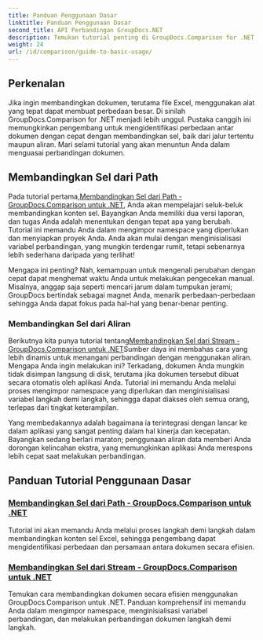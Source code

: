 ```yaml
---
title: Panduan Penggunaan Dasar
linktitle: Panduan Penggunaan Dasar
second_title: API Perbandingan GroupDocs.NET
description: Temukan tutorial penting di GroupDocs.Comparison for .NET untuk perbandingan dokumen yang efisien dan wawasan pengembangan. Pelajari cara membandingkan sel Excel dengan mudah.
weight: 24
url: /id/comparison/guide-to-basic-usage/
---
```

## Perkenalan

Jika ingin membandingkan dokumen, terutama file Excel, menggunakan alat yang tepat dapat membuat perbedaan besar. Di sinilah GroupDocs.Comparison for .NET menjadi lebih unggul. Pustaka canggih ini memungkinkan pengembang untuk mengidentifikasi perbedaan antar dokumen dengan cepat dengan membandingkan sel, baik dari jalur tertentu maupun aliran. Mari selami tutorial yang akan menuntun Anda dalam menguasai perbandingan dokumen.

## Membandingkan Sel dari Path

 Pada tutorial pertama,[Membandingkan Sel dari Path - GroupDocs.Comparison untuk .NET](./comparing-cells-from-path/), Anda akan mempelajari seluk-beluk membandingkan konten sel. Bayangkan Anda memiliki dua versi laporan, dan tugas Anda adalah menentukan dengan tepat apa yang berubah. Tutorial ini memandu Anda dalam mengimpor namespace yang diperlukan dan menyiapkan proyek Anda. Anda akan mulai dengan menginisialisasi variabel perbandingan, yang mungkin terdengar rumit, tetapi sebenarnya lebih sederhana daripada yang terlihat!

Mengapa ini penting? Nah, kemampuan untuk mengenali perubahan dengan cepat dapat menghemat waktu Anda untuk melakukan pengecekan manual. Misalnya, anggap saja seperti mencari jarum dalam tumpukan jerami; GroupDocs bertindak sebagai magnet Anda, menarik perbedaan-perbedaan sehingga Anda dapat fokus pada hal-hal yang benar-benar penting.

### Membandingkan Sel dari Aliran

 Berikutnya kita punya tutorial tentang[Membandingkan Sel dari Stream - GroupDocs.Comparison untuk .NET](./comparing-cells-from-stream/)Sumber daya ini membahas cara yang lebih dinamis untuk menangani perbandingan dengan menggunakan aliran. Mengapa Anda ingin melakukan ini? Terkadang, dokumen Anda mungkin tidak disimpan langsung di disk, terutama jika dokumen tersebut dibuat secara otomatis oleh aplikasi Anda. Tutorial ini memandu Anda melalui proses mengimpor namespace yang diperlukan dan menginisialisasi variabel langkah demi langkah, sehingga dapat diakses oleh semua orang, terlepas dari tingkat keterampilan.

Yang membedakannya adalah bagaimana ia terintegrasi dengan lancar ke dalam aplikasi yang sangat penting dalam hal kinerja dan kecepatan. Bayangkan sedang berlari maraton; penggunaan aliran data memberi Anda dorongan kelincahan ekstra, yang memungkinkan aplikasi Anda merespons lebih cepat saat melakukan perbandingan.

## Panduan Tutorial Penggunaan Dasar
### [Membandingkan Sel dari Path - GroupDocs.Comparison untuk .NET](./comparing-cells-from-path/)
Tutorial ini akan memandu Anda melalui proses langkah demi langkah dalam membandingkan konten sel Excel, sehingga pengembang dapat mengidentifikasi perbedaan dan persamaan antara dokumen secara efisien.
### [Membandingkan Sel dari Stream - GroupDocs.Comparison untuk .NET](./comparing-cells-from-stream/)
Temukan cara membandingkan dokumen secara efisien menggunakan GroupDocs.Comparison untuk .NET. Panduan komprehensif ini memandu Anda dalam mengimpor namespace, menginisialisasi variabel perbandingan, dan melakukan perbandingan dokumen langkah demi langkah.